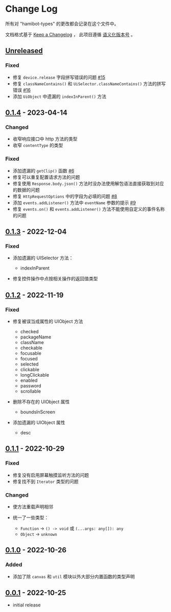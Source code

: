 # Change Log

所有对 "hamibot-types" 的更改都会记录在这个文件中。

文档格式基于 [Keep a Changelog] ，
此项目遵循 [语义化版本号] 。

## [Unreleased]

### Fixed

- 修复 `device.release` 字段拼写错误的问题 [#15](https://github.com/batu1579/hamibot-types/issues/15)
- 修复 `classNameContains()` 和 `UiSelector.classNameContains()` 方法的拼写错误 [#16](https://github.com/batu1579/hamibot-types/issues/16)
- 添加 `UiObject` 中遗漏的 `indexInParent()` 方法

## [0.1.4] - 2023-04-14

### Changed

- 收窄响应接口中 http 方法的类型
- 收窄 `contentType` 的类型

### Fixed

- 添加遗漏的 `getClip()` 函数 [#6](https://github.com/batu1579/hamibot-types/issues/6)
- 修复可以重复配置请求方法的问题
- 修复使用 `Response.body.json()` 方法时没办法使用解包语法直接获取到对应的数据的问题
- 修复 `HttpRequestOptions` 中的字段为必填的问题 [#8](https://github.com/batu1579/hamibot-types/issues/8)
- 添加 `events.addListener()` 方法中 `eventName` 参数的提示 [#9](https://github.com/batu1579/hamibot-types/issues/9)
- 修复 `events.on()` 和 `events.addListener()` 方法不能使用自定义的事件名称的问题

## [0.1.3] - 2022-12-04

### Fixed

- 添加遗漏的 UISelector 方法：

  - indexInParent

- 修复控件操作中点按相关操作的返回值类型

## [0.1.2] - 2022-11-19

### Fixed

- 修复被误当成属性的 UIObject 方法

  - checked
  - packageName
  - className
  - checkable
  - focusable
  - focused
  - selected
  - clickable
  - longClickable
  - enabled
  - password
  - scrollable

- 删除不存在的 UIObject 属性

  - boundsInScreen

- 添加遗漏的 UIObject 属性

  - desc

## [0.1.1] - 2022-10-29

### Fixed

- 修复没有启用屏幕触摸监听方法的问题
- 修复找不到 `Iterator` 类型的问题

### Changed

- 使方法重载声明相邻
- 统一了一些类型：
  
  - `Function` -> `() -> void` 或 `(...args: any[]): any`
  - `Object` -> `unknown`

## [0.1.0] - 2022-10-26

### Added

- 添加了除 `canvas` 和 `util` 模块以外大部分内置函数的类型声明

## [0.0.1] - 2022-10-25

- initial release

<!-- Links -->

[keep a changelog]: https://keepachangelog.com/en/1.0.0/
[语义化版本号]: https://semver.org/spec/v2.0.0.html

<!-- Versions -->

[unreleased]: https://github.com/batu1579/hamibot-types/compare/v0.1.4...HEAD
[0.1.4]: https://github.com/batu1579/hamibot-types/compare/v0.1.3..v0.1.4
[0.1.3]: https://github.com/batu1579/hamibot-types/compare/v0.1.2..v0.1.3
[0.1.2]: https://github.com/batu1579/hamibot-types/compare/v0.1.1..v0.1.2
[0.1.1]: https://github.com/batu1579/hamibot-types/compare/v0.1.0..v0.1.1
[0.1.0]: https://github.com/batu1579/hamibot-types/compare/v0.0.1..v0.1.0
[0.0.1]: https://github.com/batu1579/hamibot-types/releases/tag/v0.0.1
